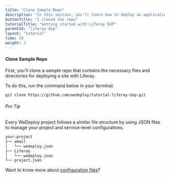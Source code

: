 ```yaml
---
title: "Clone Sample Repo"
description: "In this section, you'll learn how to deploy an application using Liferay DXP."
buttonTitle: "I cloned the repo"
tutorialTitle: "Getting started with Liferay DXP"
parentId: "liferay-dxp"
layout: "tutorial"
time: 20
weight: 3
---
```


#### Clone Sample Repo

First, you'll clone a sample repo that contains the necessary files and directories for deploying a site with Liferay.

To do this, run the command below in your terminal:

```xml
git clone https://github.com/wedeploy/tutorial-liferay-dxp.git
```

<aside>

###### <span class="icon-16-star"></span> Pro Tip

Every WeDeploy project follows a similar file structure by using JSON files to manage your project and service-level configurations.

```xml
your-project
├── email
│   └── wedeploy.json
├── Liferay
│   └── wedeploy.json
└── project.json
```

Want to know more about <a href="/docs/intro/configuration-files.html" target="_blank">configuration files</a>?

</aside>
